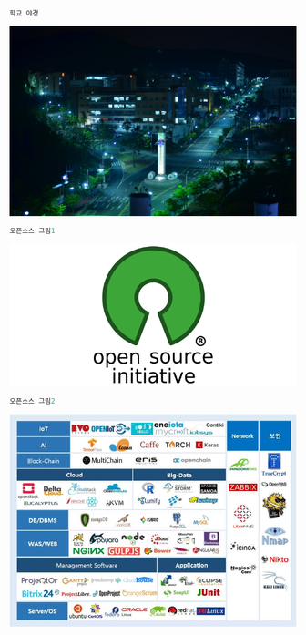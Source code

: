 ```python
학교 야경
```




    
![jpeg](output_1_0.jpg)
    




```python
오픈소스 그림1
```




    
![png](output_2_0.png)
    




```python
오픈소스 그림2
```




    
![png](output_3_0.png)
    




```python

```
